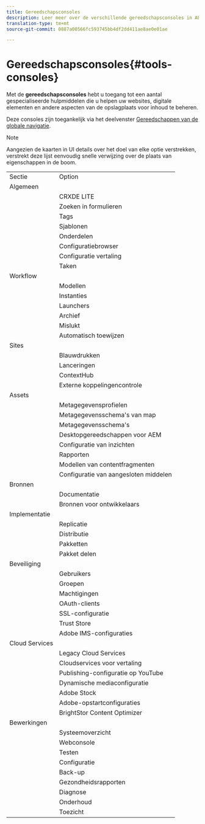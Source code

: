 ```yaml
---
title: Gereedschapsconsoles
description: Leer meer over de verschillende gereedschapsconsoles in AEM.
translation-type: tm+mt
source-git-commit: 0887a00566fc593745bb4df2dd411ae8ae0e01ae

---
```



# Gereedschapsconsoles{#tools-consoles}

Met de **gereedschapsconsoles** hebt u toegang tot een aantal gespecialiseerde hulpmiddelen die u helpen uw websites, digitale elementen en andere aspecten van de opslagplaats voor inhoud te beheren.

Deze consoles zijn toegankelijk via het deelvenster [Gereedschappen van de globale navigatie](/help/sites-cloud/authoring/getting-started/basic-handling.md#tools-panel).

>[!NOTE]
>
>Aangezien de kaarten in UI details over het doel van elke optie verstrekken, verstrekt deze lijst eenvoudig snelle verwijzing over de plaats van eigenschappen in de boom.

<table>
 <tbody>
  <tr>
   <td>Sectie</td>
   <td>Option</td>
  </tr>
  <tr>
   <td>Algemeen</td>
   <td> </td>
  </tr>
  <tr>
   <td> </td>
   <td>CRXDE LITE</td>
  </tr>
  <tr>
   <td> </td>
   <td>Zoeken in formulieren<br /> </td>
  </tr>
  <tr>
   <td> </td>
   <td>Tags</td>
  </tr>
  <tr>
   <td> </td>
   <td>Sjablonen</td>
  </tr>
  <tr>
   <td> </td>
   <td>Onderdelen</td>
  </tr>
  <tr>
   <td> </td>
   <td>Configuratiebrowser</td>
  </tr>
  <tr>
   <td> </td>
   <td>Configuratie vertaling</td>
  </tr>
  <tr>
   <td> </td>
   <td>Taken</td>
  </tr>
  <tr>
   <td>Workflow</td>
   <td> </td>
  </tr>
  <tr>
   <td> </td>
   <td>Modellen</td>
  </tr>
  <tr>
   <td> </td>
   <td>Instanties</td>
  </tr>
  <tr>
   <td> </td>
   <td>Launchers</td>
  </tr>
  <tr>
   <td> </td>
   <td>Archief</td>
  </tr>
  <tr>
   <td> </td>
   <td>Mislukt</td>
  </tr>
  <tr>
   <td> </td>
   <td>Automatisch toewijzen</td>
  </tr>
  <tr>
   <td>Sites</td>
   <td> </td>
  </tr>
  <tr>
   <td> </td>
   <td>Blauwdrukken</td>
  </tr>
  <tr>
   <td> </td>
   <td>Lanceringen</td>
  </tr>
  <tr>
   <td> </td>
   <td>ContextHub</td>
  </tr>
  <tr>
   <td> </td>
   <td>Externe koppelingencontrole<br /> </td>
  </tr>
  <tr>
   <td>Assets</td>
   <td> </td>
  </tr>
  <tr>
   <td> </td>
   <td>Metagegevensprofielen</td>
  </tr>
  <tr>
   <td> </td>
   <td>Metagegevensschema's van map<br /> </td>
  </tr>
  <tr>
   <td> </td>
   <td>Metagegevensschema's</td>
  </tr>
  <tr>
   <td> </td>
   <td>Desktopgereedschappen voor AEM<br /> </td>
  </tr>
  <tr>
   <td> </td>
   <td>Configuratie van inzichten</td>
  </tr>
  <tr>
   <td> </td>
   <td>Rapporten</td>
  </tr>
  <tr>
   <td> </td>
   <td>Modellen van contentfragmenten<br /> </td>
  </tr>
  <tr>
   <td> </td>
   <td>Configuratie van aangesloten middelen</td>
  </tr>
  <tr>
   <td>Bronnen</td>
   <td> </td>
  </tr>
  <tr>
   <td> </td>
   <td>Documentatie</td>
  </tr>
  <tr>
   <td> </td>
   <td>Bronnen voor ontwikkelaars</td>
  </tr>
  <tr>
   <td>Implementatie</td>
   <td> </td>
  </tr>
  <tr>
   <td> </td>
   <td>Replicatie</td>
  </tr>
  <tr>
   <td> </td>
   <td>Distributie</td>
  </tr>
  <tr>
   <td> </td>
   <td>Pakketten</td>
  </tr>
  <tr>
   <td> </td>
   <td>Pakket delen</td>
  </tr>
  <tr>
   <td>Beveiliging</td>
   <td> </td>
  </tr>
  <tr>
   <td> </td>
   <td>Gebruikers</td>
  </tr>
  <tr>
   <td> </td>
   <td>Groepen</td>
  </tr>
  <tr>
   <td> </td>
   <td>Machtigingen</td>
  </tr>
  <tr>
   <td> </td>
   <td>OAuth-clients</td>
  </tr>
  <tr>
   <td> </td>
   <td>SSL-configuratie</td>
  </tr>
  <tr>
   <td> </td>
   <td>Trust Store</td>
  </tr>
  <tr>
   <td> </td>
   <td>Adobe IMS-configuraties</td>
  </tr>
  <tr>
   <td>Cloud Services<br /> </td>
   <td> </td>
  </tr>
  <tr>
   <td> </td>
   <td>Legacy Cloud Services</td>
  </tr>
  <tr>
   <td> </td>
   <td>Cloudservices voor vertaling</td>
  </tr>
  <tr>
   <td> </td>
   <td>Publishing-configuratie op YouTube</td>
  </tr>
  <tr>
   <td> </td>
   <td>Dynamische mediaconfiguratie</td>
  </tr>
  <tr>
   <td> </td>
   <td>Adobe Stock</td>
  </tr>
  <tr>
   <td> </td>
   <td>Adobe-opstartconfiguraties</td>
  </tr>
  <tr>
   <td> </td>
   <td>BrightStor Content Optimizer</td>
  </tr>
  <tr>
   <td>Bewerkingen</td>
   <td> </td>
  </tr>
  <tr>
   <td> </td>
   <td>Systeemoverzicht</td>
  </tr>
  <tr>
   <td> </td>
   <td>Webconsole<br /> </td>
  </tr>
  <tr>
   <td> </td>
   <td>Testen</td>
  </tr>
  <tr>
   <td> </td>
   <td>Configuratie</td>
  </tr>
  <tr>
   <td> </td>
   <td>Back-up</td>
  </tr>
  <tr>
   <td> </td>
   <td>Gezondheidsrapporten</td>
  </tr>
  <tr>
   <td> </td>
   <td>Diagnose</td>
  </tr>
  <tr>
   <td> </td>
   <td> Onderhoud</td>
  </tr>
  <tr>
   <td> </td>
   <td>Toezicht</td>
  </tr>
 </tbody>
</table>
